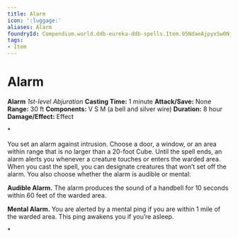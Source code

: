 ```yaml
---
title: Alarm
icon: ':luggage:'
aliases: Alarm
foundryId: Compendium.world.ddb-eureka-ddb-spells.Item.05NdaeAjpyxSw0Nj
tags:
- Item
---
```


# Alarm

**Alarm**
_1st-level Abjuration_
**Casting Time:** 1 minute
**Attack/Save:** None
**Range:** 30 ft
**Components:** V S M (a bell and silver wire)
**Duration:** 8 hour
**Damage/Effect:** Effect

*<p>You set an alarm against intrusion. Choose a door, a window, or an area within range that is no larger than a 20-foot Cube. Until the spell ends, an alarm alerts you whenever a creature touches or enters the warded area. When you cast the spell, you can designate creatures that won’t set off the alarm. You also choose whether the alarm is audible or mental:

**Audible Alarm.** The alarm produces the sound of a handbell for 10 seconds within 60 feet of the warded area.

**Mental Alarm.** You are alerted by a mental ping if you are within 1 mile of the warded area. This ping awakens you if you’re asleep.</p>*